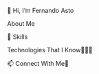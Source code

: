 👋 Hi, I’m Fernando Asto


About Me

🔧 Skills

Technologies That I Know👨🏻‍💻



📫 Connect With Me🤝
<!---
FernandoAsto04/FernandoAsto04 is a ✨ special ✨ repository because its `README.md` (this file) appears on your GitHub profile.
You can click the Preview link to take a look at your changes.
--->
